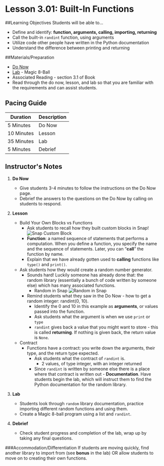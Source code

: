 # Lesson 3.01: Built-In Functions

##Learning Objectives
Students will be able to... 
* Define and identify: **function, arguments, calling, importing, returning**
* Call the built-in `randint` function, using arguments
* Utilize code other people have written in the Python documentation
* Understand the difference between printing and returning

##Materials/Preparation
* [Do Now]
* [Lab] - Magic 8-Ball
* Associated Reading - section 3.1 of Book
* Read through the do now, lesson, and lab so that you are familiar with the requirements and can assist students.

## Pacing Guide
| **Duration**   | **Description** |
| ---------- | ----------- |
| 5 Minutes  | Do Now      |
| 10 Minutes | Lesson      |
| 35 Minutes | Lab         |
| 5 Minutes | Debrief  |

## Instructor's Notes
1. **Do Now**
    * Give students 3-4 minutes to follow the instructions on the Do Now page.
    * Debrief the answers to the questions on the Do Now by calling on students to respond.
2. **Lesson**
    * Build Your Own Blocks vs Functions
 	    * Ask students to recall how they built custom blocks in Snap! ![Snap Custom Block](https://i.ytimg.com/vi/Bbl2fh3igQ4/maxresdefault.jpg)
 	    * **Function**: a named sequence of statements that performs a computation. When you define a function, you specify the name and the sequence of statements. Later, you can “**call**” the function by name. 
        * Explain that we have already gotten used to **calling** functions like `type()` and `print()`.
    * Ask students how they would create a random number generator. 
        * Sounds hard! Luckily someone has already done that: the random library (essentially a bunch of code written by someone else) which has many associated functions. 
            * Random in Snap ![Random in Snap](http://bjc.berkeley.edu/bjc-r/img/lab-10/random-tree-buggy-code-snap.png) 
        * Remind students what they saw in the Do Now - how to get a random integer: randint(0, 10).
            * Identify the 0 and 10 in this example as **arguments**, or values passed into the function.
  		    * Ask students what the argument is when we use `print` or `type`
  		    * `randint` gives back a value that you might want to store - this is called **returning**. If nothing is given back, the return value is `None`.
    * Contract
        * Functions have a contract: you write down the arguments, their type, and the return type expected.
            * Ask students what the contract of `randint` is.
                * 2 values, of type integer, with an integer returned 
            * Since `randint` is written by someone else there is a place where that contract is written out - **Documentation**. Have students begin the lab, which will instruct them to find the Python documentation for the random library.
 
3. **Lab**
    * Students look through `random` library documentation, practice importing different random functions and using them.
    * Create a Magic 8-ball program using a list and `randint`. 

4. **Debrief**
    * Check student progress and completion of the lab, wrap up by taking any final questions. 

###Accommodation/Differentiation
If students are moving quickly, find another library to import from (see **bonus** in the lab) OR allow students to move on to creating their own functions.


[Do Now]:do_now.md
[Lab]:lab.md